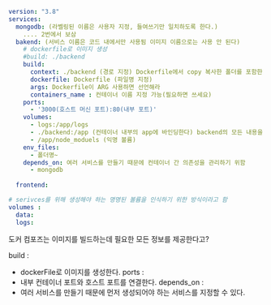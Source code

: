 
```yaml
version: "3.8"
services: 
  mongodb: (라벨링된 이름은 사용자 지정, 들여쓰기만 일치하도록 한다.)
    .... 2번에서 보삼
  bakend: (서비스 이름은 코드 내에서만 사용됨 이미지 이름으로는 사용 안 된다)
    # dockerfile로 이미지 생성
    #build: ./backend
    build:
      context: ./backend (경로 지정) Dockerfile에서 copy 복사한 폴더를 포함한 곳으로 지정?
      dockerfile: Dockerfile (파일명 지정)
      args: Dockerfile이 ARG 사용하면 선언해라
      containers_name : 컨테이너 이름 지정 가능(필요하면 쓰세요)
    ports:
      - '3000(호스트 머신 포트):80(내부 포트)'
    volumes: 
      - logs:/app/logs
      - ./backend:/app (컨테이너 내부의 app에 바인딩한다) backend의 모든 내용을 app이랑 공유하는거다. 바인트 마운트?
      - /app/node_moduels (익명 볼륨)
	env_files:
	  - 폴더명~
	depends_on: 여러 서비스를 만들기 때문에 컨테이너 간 의존성을 관리하기 위함
	  - mongodb
	  
  frontend:

# serivces를 위해 생성해야 하는 명명된 볼륨을 인식하기 위한 방식이라고 함
volumes : 
  data:
  logs:
```

도커 컴포즈는 이미지를 빌드하는데 필요한 모든 정보를 제공한다고?

build :
- dockerFile로 이미지를 생성한다.
ports : 
- 내부 컨테이너 포트와 호스트 포트를 연결한다.
depends_on : 
- 여러 서비스를 만들기 때문에 먼저 생성되어야 하는 서비스를 지정할 수 있다.